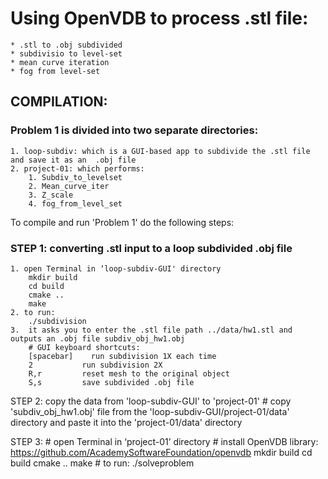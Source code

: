 # Using OpenVDB to process .stl file:
	* .stl to .obj subdivided
	* subdivisio to level-set
	* mean curve iteration
	* fog from level-set

## COMPILATION:

### Problem 1 is divided into two separate directories:
	1. loop-subdiv: which is a GUI-based app to subdivide the .stl file and save it as an  .obj file
	2. project-01: which performs:
		1. Subdiv_to_levelset
		2. Mean_curve_iter
		3. Z_scale
		4. fog_from_level_set


To compile and run 'Problem 1' do the following steps:

### STEP 1: converting .stl input to a loop subdivided .obj file
	1. open Terminal in ‘loop-subdiv-GUI' directory
		mkdir build
		cd build
		cmake ..
		make
	2. to run:
		./subdivision
	3.  it asks you to enter the .stl file path ../data/hw1.stl and outputs an .obj file subdiv_obj_hw1.obj
		# GUI keyboard shortcuts:
		[spacebar]    run subdivision 1X each time
  		2           run subdivision 2X
  		R,r         reset mesh to the original object
  		S,s         save subdivided .obj file

STEP 2: copy the data from 'loop-subdiv-GUI' to 'project-01'
	# copy 'subdiv_obj_hw1.obj' file from the 'loop-subdiv-GUI/project-01/data' directory and paste it into the 'project-01/data' directory

STEP 3:
	# open Terminal in ‘project-01’ directory
	# install OpenVDB library: https://github.com/AcademySoftwareFoundation/openvdb
	mkdir build
	cd build
	cmake ..
	make
	# to run:
	./solveproblem

